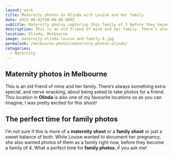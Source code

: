 ```yaml
---
layout: work
title: Maternity photos in Olinda with Louise and her family
date: 2025-08-02T00:00:00.000Z
subtitle: Maternity photos capturing this family of 3 before they become a family of 4
description: This is an old friend of mine and her family. There’s always something extra special, and nerve wracking, about being asked to take photos for a friend!
location: Olinda, Melbourne
image: maternity-olinda-louise-and-family-8.jpg
permalink: /melbourne-photos/maternity-photos-olinda/
categories:
  - Maternity
---
```


## Maternity photos in Melbourne

This is an old friend of mine and her family. There’s always something extra special, and nerve wracking, about being asked to take photos for a friend. This location in **Olinda** is also one of my favourite locations so as you can imagine, I was pretty excited for this shoot!

## The perfect time for family photos

I’m not sure if this is more of a **maternity shoot** or a **family shoot** or just a sweet balance of both. While Louise wanted to document her pregnancy, she also wanted photos of them as a family right now, before they become a family of 4. What a perfect time for **family photos**, if you ask me!